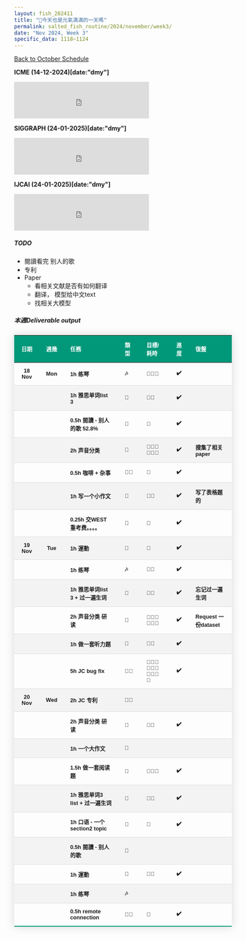 ```yaml
---
layout: fish_202411
title: "🎐今天也是元氣滿滿的一天嗎"
permalink: salted_fish_routine/2024/november/week3/
date: "Nov 2024, Week 3"
specific_data: 1118~1124
---
```



<a href="{{ '/salted_fish_routine/2024/november/' | relative_url }}">Back to October Schedule</a>

<style>

 table {
    width: 100%;
    border-collapse: collapse;
    margin: 25px 0;
    font-size: 0.9em;
    font-family: sans-serif;
    font-weight: bold;
    box-shadow: 0 0 20px rgba(0, 0, 0, 0.15);
 }
 
 table thead tr {
    background-color: #009879;
    color: #ffffff;
    text-align: left;
}

table th, table td {
     padding: 12px 15px;
}

table tbody tr {
    font-weight: bold;
    border-bottom: 1px solid #dddddd;
    cursor: grabbing;
}

table tbody tr:nth-of-type(even) {
    background-color: #f3f3f3;
}

table tbody tr:last-of-type {
    border-bottom: 2px solid #009879;
}

table tbody tr:hover {
    font-weight: bold;
    color: #009879;
}

</style>

<!-- <iframe src="https://free.timeanddate.com/countdown/i750r7bm/n594/cf12/cm0/cu4/ct0/cs0/ca0/co0/cr0/ss0/cac909/cpc909/pcfff/tcfff/fs200/szw448/szh189/iso2024-11-26T00:00:00/bo2" allowTransparency="true" frameborder="0" width="312" height="83"></iframe>
 -->


**ICME (14-12-2024)[date:"dmy"]**
<iframe src="https://free.timeanddate.com/countdown/i750r7bm/n594/cf12/cm0/cu4/ct0/cs0/ca0/co0/cr0/ss0/cac909/cpc909/pcfff/tcfff/fs200/szw448/szh189/iso2024-12-14T00:00:00/bo2" allowTransparency="true" frameborder="0" width="312" height="85"></iframe>


**SIGGRAPH (24-01-2025)[date:"dmy"]**
<iframe src="https://free.timeanddate.com/countdown/i750r7bm/n594/cf12/cm0/cu4/ct0/cs0/ca0/co0/cr0/ss0/cac909/cpc909/pcfff/tcfff/fs200/szw448/szh189/iso2025-01-24T00:00:00/bo2" allowTransparency="true" frameborder="0" width="312" height="85"></iframe>



**IJCAI (24-01-2025)[date:"dmy"]**
<iframe src="https://free.timeanddate.com/countdown/i750r7bm/n594/cf12/cm0/cu4/ct0/cs0/ca0/co0/cr0/ss0/cac909/cpc909/pcfff/tcfff/fs200/szw448/szh189/iso2025-01-24T00:00:00/bo2" allowTransparency="true" frameborder="0" width="312" height="85"></iframe>



##### TODO
-  閱讀看完 别人的歌
-  专利 
-  Paper
   -  看相关文献是否有如何翻译
   -  翻译， 模型给中文text
   -  找相关大模型


##### 本週Deliverable output




| **日期** | **週幾** | **任務**                       | **類型** | **目標/耗時** | **進度** | **復盤**            |
| :------: | :------: | :----------------------------- | :------- | :------------ | :------: | :------------------ |
|  18 Nov  |   Mon    | 1h 练琴                        | 🎶        | 🧊🧊🫧           |    ✔️     |                     |
|          |          | 1h 雅思单词list 3              | 🐛        | 🧊🧊            |    ✔️     |                     |
|          |          | 0.5h 閱讀 - 别人的歌 52.8%     | 📖        | 🧊             |    ✔️     |                     |
|          |          | 2h 声音分类                    | 🐝        | 🧊🧊🧊🧊🧊🧊        |    ✔️     | 搜集了相关paper     |
|          |          | 0.5h 咖啡 + 杂事               | 🐻‍❄️       | 🧊             |    ✔️     |                     |
|          |          | 1h 写一个小作文                | 📖        | 🧊🧊            |    ✔️     | 写了表格题的        |
|          |          | 0.25h 交WEST重考费。。。。     | 🐛        | 🫧             |    ✔️     |                     |
|  19 Nov  |   Tue    | 1h 運動                        | 💪        | 🧊             |    ✔️     |                     |
|          |          | 1h 练琴                        | 🎶        | 🧊🧊            |    ✔️     |                     |
|          |          | 1h 雅思单词list 3 + 过一遍生词 | 🐛        | 🧊🧊            |    ✔️     | 忘记过一遍生词      |
|          |          | 2h 声音分类 研读               | 🐝        | 🧊🧊🧊🧊🧊🧊        |    ✔️     | Request 一份dataset |
|          |          | 1h 做一套听力题                | 📖        | 🧊🧊            |    ✔️     |                     |
|          |          | 5h JC bug fix                  | 👩‍🚀        | 🧊🧊🧊🧊🧊🧊🧊🧊🧊🧊    |    ✔️     |                     |
|  20 Nov  |   Wed    | 2h JC 专利                     | 👩‍🚀        |               |          |                     |
|          |          | 2h 声音分类 研读               | 🐝        | 🧊🧊            |    ✔️     |                     |
|          |          | 1h 一个大作文                  | 📖        |               |          |                     |
|          |          | 1.5h 做一套阅读题              | 📖        | 🧊🧊🧊           |    ✔️     |                     |
|          |          | 1h 雅思单词3 list + 过一遍生词 | 🐛        | 🧊🧊            |    ✔️     |                     |
|          |          | 1h 口语 - 一个section2 topic   | 🐝        | 🧊              |   ✔️       |                     |
|          |          | 0.5h 閱讀 - 别人的歌           | 📖        |               |          |                     |
|          |          | 1h 運動                        | 💪        | 🧊🫧              |    ✔️      |                     |
|          |          | 1h 练琴                        | 🎶        |               |          |                     |
|          |          | 0.5h remote connection         | 👩‍🚀        | 🧊             |    ✔️     |                     |